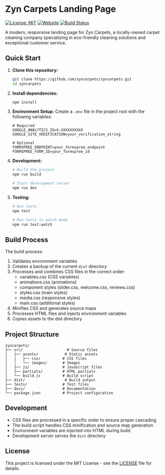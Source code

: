 # Zyn Carpets Landing Page

[![License: MIT](https://img.shields.io/badge/License-MIT-yellow.svg)](https://opensource.org/licenses/MIT)
[![Website](https://img.shields.io/website?url=https%3A%2F%2Fzyncarpets.com)](https://zyncarpets.com)
[![Build Status](https://img.shields.io/github/actions/workflow/status/zyncarpets/zyncarpets/deploy.yml?branch=main)](https://github.com/zyncarpets/zyncarpets/actions)

A modern, responsive landing page for Zyn Carpets, a locally-owned carpet cleaning company specializing in eco-friendly cleaning solutions and exceptional customer service.

## Quick Start

1.  **Clone this repository:**
    ```bash
    git clone https://github.com/zyncarpets/zyncarpets.git
    cd zyncarpets
    ```

2.  **Install dependencies:**
    ```bash
    npm install
    ```

3.  **Environment Setup:**
    Create a `.env` file in the project root with the following variables:
    ```env
    # Required
    GOOGLE_ANALYTICS_ID=G-XXXXXXXXXX
    GOOGLE_SITE_VERIFICATION=your_verification_string

    # Optional
    FORMSPREE_ENDPOINT=your_formspree_endpoint
    FORMSPREE_FORM_ID=your_formspree_id
    ```

4.  **Development:**
    ```bash
    # Build the project
    npm run build

    # Start development server
    npm run dev
    ```

5.  **Testing:**
    ```bash
    # Run tests
    npm test

    # Run tests in watch mode
    npm run test:watch
    ```

## Build Process

The build process:
1. Validates environment variables
2. Creates a backup of the current `dist` directory
3. Processes and combines CSS files in the correct order:
   - variables.css (CSS variables)
   - animations.css (animations)
   - component styles (slider.css, welcome.css, reviews.css)
   - styles.css (main styles)
   - media.css (responsive styles)
   - main.css (additional styles)
4. Minifies CSS and generates source maps
5. Processes HTML files and injects environment variables
6. Copies assets to the dist directory

## Project Structure

```
zyncarpets/
├── src/                    # Source files
│   ├── assets/            # Static assets
│   │   ├── css/          # CSS files
│   │   └── images/       # Images
│   ├── js/               # JavaScript files
│   ├── partials/         # HTML partials
│   └── build.js          # Build script
├── dist/                  # Build output
├── tests/                # Test files
├── docs/                 # Documentation
└── package.json          # Project configuration
```

## Development

- CSS files are processed in a specific order to ensure proper cascading
- The build script handles CSS minification and source map generation
- Environment variables are injected into HTML during build
- Development server serves the `dist` directory

## License

This project is licensed under the MIT License - see the [LICENSE](LICENSE) file for details. 